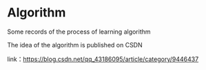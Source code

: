 # Algorithm
Some records of the process of learning algorithm

The idea of the algorithm is published on CSDN

link：https://blog.csdn.net/qq_43186095/article/category/9446437
